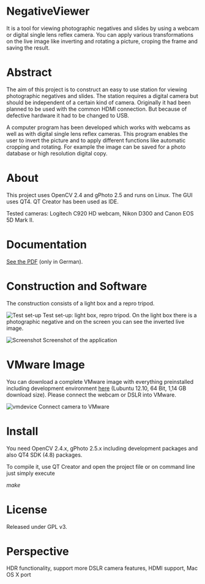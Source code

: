 # NegativeViewer #

It is a tool for viewing photographic negatives and slides by using a webcam or digital single lens reflex camera. You can apply various transformations on the live image like inverting and rotating a picture, croping the frame and saving the result.

# Abstract #

The aim of this project is to construct an easy to use station for viewing photographic negatives and slides. 
The station requires a digital camera but should be independent of a certain kind of camera. Originally it had been planned to be used with the common HDMI connection. But because of defective hardware it had to be changed to USB.

A computer program has been developed which works with webcams as well as with digital single lens reflex cameras. This program enables the user to invert the picture and to apply different functions like automatic cropping and rotating. For example the image can be saved for a photo database or high resolution digital copy.

# About #

This project uses OpenCV 2.4 and gPhoto 2.5 and runs on Linux. The GUI uses QT4. QT Creator has been used as IDE. 

Tested cameras: Logitech C920 HD webcam, Nikon D300 and Canon EOS 5D Mark II.

# Documentation #
[See the PDF](https://raw.github.com/JohannesBiermann/NegativeViewer/master/documentation/2013-NegativeViewer-Documentation.pdf) (only in German).

# Construction and Software #
The construction consists of a light box and a repro tripod.

![Test set-up](https://raw.github.com/JohannesBiermann/NegativeViewer/master/documentation/img/test_set-up.jpg)
Test set-up: light box, repro tripod. On the light box there is a photographic negative and on the screen you can see the inverted live image.

![Screenshot](https://raw.github.com/JohannesBiermann/NegativeViewer/master/documentation/img/Screenshot-Software.png)
Screenshot of the application


# VMware Image #
You can download a complete VMware image with everything preinstalled including development environment [here](http://johannesb.eu/files/NegativeViewerVMWareImage.zip) (Lubuntu 12.10, 64 Bit, 1,14 GB download size).
Please connect the webcam or DSLR into VMware.

![vmdevice](https://raw.github.com/JohannesBiermann/NegativeViewer/master/documentation/img/vmdevice.png)
Connect camera to VMware

# Install #
You need OpenCV 2.4.x, gPhoto 2.5.x including development packages and also QT4 SDK (4.8) packages. 

To compile it, use QT Creator and open the project file or on command line just simply execute

*make*

# License #
Released under GPL v3.

# Perspective #
HDR functionality, support more DSLR camera features, HDMI support, Mac OS X port
